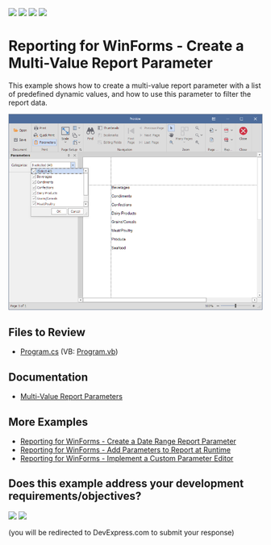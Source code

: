 <!-- default badges list -->
![](https://img.shields.io/endpoint?url=https://codecentral.devexpress.com/api/v1/VersionRange/378385360/24.2.1%2B)
[![](https://img.shields.io/badge/Open_in_DevExpress_Support_Center-FF7200?style=flat-square&logo=DevExpress&logoColor=white)](https://supportcenter.devexpress.com/ticket/details/T1020321)
[![](https://img.shields.io/badge/📖_How_to_use_DevExpress_Examples-e9f6fc?style=flat-square)](https://docs.devexpress.com/GeneralInformation/403183)
[![](https://img.shields.io/badge/💬_Leave_Feedback-feecdd?style=flat-square)](#does-this-example-address-your-development-requirementsobjectives)
<!-- default badges end -->
# Reporting for WinForms - Create a Multi-Value Report Parameter

This example shows how to create a multi-value report parameter with a list of predefined dynamic values, and how to use this parameter to filter the report data.

![Multi-Value Report Parameter](Images/screenshot.png)

## Files to Review

* [Program.cs](./CS/Program.cs) (VB: [Program.vb](./VB/Program.vb))

## Documentation

* [Multi-Value Report Parameters](https://docs.devexpress.com/XtraReports/9998/detailed-guide-to-devexpress-reporting/use-report-parameters/multi-value-report-parameters)

## More Examples

* [Reporting for WinForms - Create a Date Range Report Parameter](https://github.com/DevExpress-Examples/reporting-winforms-parameter-daterange)
* [Reporting for WinForms - Add Parameters to Report at Runtime](https://github.com/DevExpress-Examples/reporting-winforms-add-report-parameters)
* [Reporting for WinForms - Implement a Custom Parameter Editor](https://github.com/DevExpress-Examples/reporting-winforms-implement-custom-parameter-editor)
<!-- feedback -->
## Does this example address your development requirements/objectives?

[<img src="https://www.devexpress.com/support/examples/i/yes-button.svg"/>](https://www.devexpress.com/support/examples/survey.xml?utm_source=github&utm_campaign=reporting-winforms-parameter-multivalue&~~~was_helpful=yes) [<img src="https://www.devexpress.com/support/examples/i/no-button.svg"/>](https://www.devexpress.com/support/examples/survey.xml?utm_source=github&utm_campaign=reporting-winforms-parameter-multivalue&~~~was_helpful=no)

(you will be redirected to DevExpress.com to submit your response)
<!-- feedback end -->

